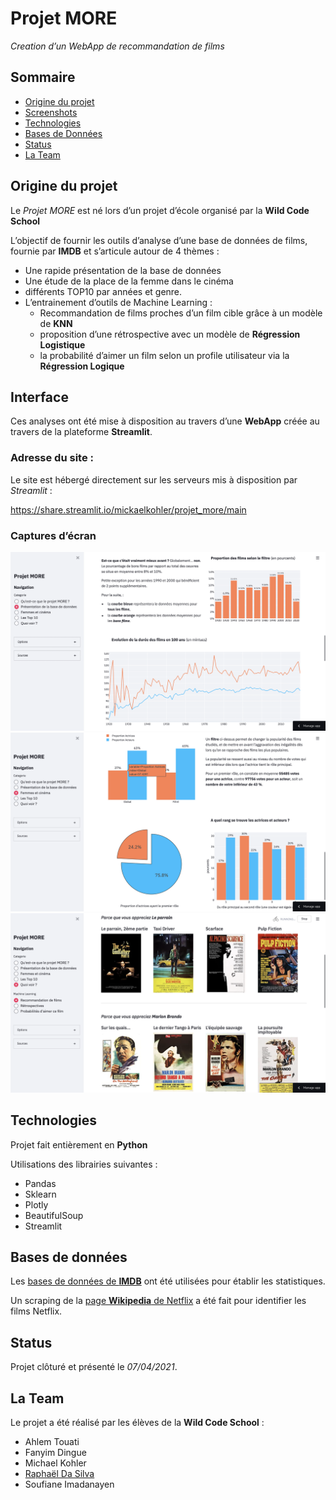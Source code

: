 # Projet MORE
_Creation d’un WebApp de recommandation de films_

## Sommaire

* [Origine du projet](#origine-du-projet)
* [Screenshots](#interface)
* [Technologies](#technologies)
* [Bases de Données](#bases-de-données)
* [Status](#status)
* [La Team](#la-team)

## Origine du projet

Le _Projet MORE_ est né lors d’un projet d’école organisé par la __Wild Code School__

L’objectif de fournir les outils d’analyse d’une base de données de films, fournie par __IMDB__ et s’articule autour de 4 thèmes :
- Une rapide présentation de la base de données 
- Une étude de la place de la femme dans le cinéma
- différents TOP10 par années et genre. 
- L’entrainement d’outils de Machine Learning : 
	* Recommandation de films proches d’un film cible grâce à un modèle de __KNN__
	* proposition d’une rétrospective avec un modèle de __Régression Logistique__
	* la probabilité d’aimer un film selon un profile utilisateur via la __Régression Logique__


## Interface

Ces analyses ont été mise à disposition au travers d’une __WebApp__ créée au travers de la plateforme __Streamlit__.

### Adresse du site :

Le site est hébergé directement sur les serveurs mis à disposition par *Streamlit* :

https://share.streamlit.io/mickaelkohler/projet_more/main

### Captures d’écran

![screenshot1](./Ressources/screenshot1.png)
![screenshot2](./Ressources/screenshot2.png)
![screenshot3](./Ressources/screenshot3.png)

## Technologies 

Projet fait entièrement en **Python**

Utilisations des librairies suivantes : 
 - Pandas
 - Sklearn
 - Plotly
 - BeautifulSoup
 - Streamlit

## Bases de données 

Les [bases de données de **IMDB**](https://www.imdb.com/interfaces/) ont été utilisées pour établir les statistiques.

Un scraping de la [page **Wikipedia** de Netflix](https://en.wikipedia.org/wiki/Lists_of_Netflix_original_films) a été fait pour identifier les films Netflix. 

## Status

Projet clôturé et présenté le *07/04/2021*.

## La Team

Le projet a été réalisé par les élèves de la **Wild Code School** : 
- Ahlem Touati
- Fanyim Dingue
- Michael Kohler
- [Raphaël Da Silva](https://github.com/raphadasilva)
- Soufiane Imadanayen 
